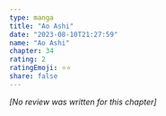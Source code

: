```yaml
---
type: manga
title: "Ao Ashi"
date: "2023-08-10T21:27:59"
name: "Ao Ashi"
chapter: 34
rating: 2
ratingEmoji: ⭐️⭐️
share: false
---
```


*[No review was written for this chapter]*
